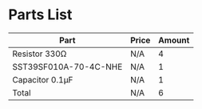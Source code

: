 # Parts List


| Part | Price | Amount |
|----------------|----------------|------------|
| Resistor 330Ω  |N/A             | 4 |
| SST39SF010A-70-4C-NHE | N/A | 1|
| Capacitor 0.1µF| N/A | 1 |
| Total | N/A | 6 |

